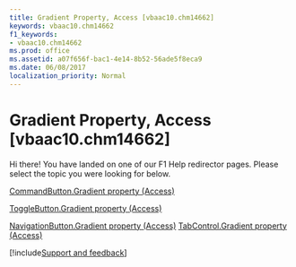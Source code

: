 ```yaml
---
title: Gradient Property, Access [vbaac10.chm14662]
keywords: vbaac10.chm14662
f1_keywords:
- vbaac10.chm14662
ms.prod: office
ms.assetid: a07f656f-bac1-4e14-8b52-56ade5f8eca9
ms.date: 06/08/2017
localization_priority: Normal
---
```



# Gradient Property, Access [vbaac10.chm14662]

Hi there! You have landed on one of our F1 Help redirector pages. Please select the topic you were looking for below.

[CommandButton.Gradient property (Access)](http://msdn.microsoft.com/library/6ab8ea87-7bba-6476-14e5-0d0e7e645d0e%28Office.15%29.aspx)

[ToggleButton.Gradient property (Access)](http://msdn.microsoft.com/library/ac12829e-ec4c-7f6e-93fa-918dc84bf7ce%28Office.15%29.aspx)

[NavigationButton.Gradient property (Access)](http://msdn.microsoft.com/library/b23fb655-67bf-645f-f510-c4baafe02e58%28Office.15%29.aspx)
[TabControl.Gradient property (Access)](http://msdn.microsoft.com/library/0fa97694-025d-4064-5fc1-d95d873ad3fc%28Office.15%29.aspx)

[!include[Support and feedback](~/includes/feedback-boilerplate.md)]